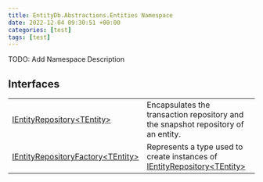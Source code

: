 ```yaml
---
title: EntityDb.Abstractions.Entities Namespace
date: 2022-12-04 09:30:51 +00:00
categories: [test]
tags: [test]
---
```



TODO: Add Namespace Description

## Interfaces
<table><tr><td><!--/posts/dotnet-entitydb-abstractions-entities-ientityrepository`1--><a href='#'>IEntityRepository&lt;TEntity&gt;</a></td><td>
Encapsulates the transaction repository and the snapshot repository of an entity.
</td></tr><tr><td><!--/posts/dotnet-entitydb-abstractions-entities-ientityrepositoryfactory`1--><a href='#'>IEntityRepositoryFactory&lt;TEntity&gt;</a></td><td>
Represents a type used to create instances of <!--/posts/dotnet-entitydb-abstractions-entities-ientityrepository`1--><a href='#'>IEntityRepository&lt;TEntity&gt;</a></td></tr></table>
